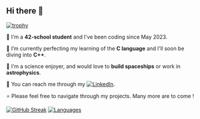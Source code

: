 ## Hi there 👋

[![trophy](https://github-profile-trophy.vercel.app/?username=rmnina&theme=onedark)](https://github.com/ryo-ma/github-profile-trophy)

🔭 I'm a **42-school student** and I've been coding since May 2023.

🌱 I’m currently perfecting my learning of the **C language** and I'll soon be diving into **C++**.

🚀 I'm a science enjoyer, and would love to **build spaceships** or work in **astrophysics**.

💬 You can reach me through my  [![LinkedIn](https://img.shields.io/badge/LinkedIn-%230077B5.svg?logo=linkedin&logoColor=white)](https://www.linkedin.com/in/jovica-dufour/).

⭐ Please feel free to navigate through my projects. Many more are to come !

[![GitHub Streak](https://streak-stats.demolab.com/?user=rmnina&theme=onedark)](https://git.io/streak-stats)
[![Languages](https://github-readme-stats.vercel.app/api/top-langs/?username=rmnina&theme=onedark)](https://git.io/github-readme-stats)

##

